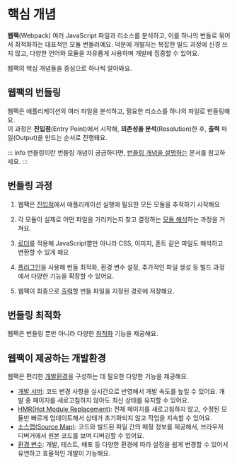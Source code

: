 # 핵심 개념

**웹팩**(Webpack) 여러 JavaScript 파일과 리소스를 분석하고, 이를 하나의 번들로 묶어서 최적화하는 대표적인 모듈 번들러예요. 덕분에 개발자는 복잡한 빌드 과정에 신경 쓰지 않고, 다양한 언어와 모듈을 자유롭게 사용하며 개발에 집중할 수 있어요.

웹팩의 핵심 개념들을 중심으로 하나씩 알아봐요.

## 웹팩의 번들링

웹팩은 애플리케이션의 여러 파일을 분석하고, 필요한 리소스를 하나의 파일로 번들링해요.<br />
이 과정은 **진입점**(Entry Point)에서 시작해, **의존성을 분석**(Resolution)한 후, **출력** 파일(Output)을 만드는 순서로 진행돼요.

::: info 번들링이란
번들링 개념이 궁금하다면, [번들링 개념을 설명하는](/overview) 문서를 참고하세요.
:::

## 번들링 과정

1. 웹팩은 [진입점](../reference/entry)에서 애플리케이션 실행에 필요한 모든 모듈을 추적하기 시작해요

2. 각 모듈이 실제로 어떤 파일을 가리키는지 찾고 결정하는 [모듈 해석](../reference/resolution)하는 과정을 거쳐요.

3. [로더](../reference/loader)를 적용해 JavaScript뿐만 아니라 CSS, 이미지, 폰트 같은 파일도 해석하고 변환할 수 있게 해요

4. [플러그인](../reference/plugin)을 사용해 번들 최적화, 환경 변수 설정, 추가적인 파일 생성 등 빌드 과정에서 다양한 기능을 확장할 수 있어요.

5. 웹팩이 최종으로 [출력](../reference/output)할 번들 파일을 지정된 경로에 저장해요.

## 번들링 최적화

웹팩은 번들링 뿐만 아니라 다양한 [최적화](../reference/optimization) 기능을 제공해요.

## 웹팩이 제공하는 개발환경

웹팩은 편리한 [개발환경](../reference/dev/overview)을 구성하는 데 필요한 다양한 기능을 제공해요.

- [개발 서버](../reference/dev/dev-server): 코드 변경 사항을 실시간으로 반영해서 개발 속도를 높일 수 있어요. 개발 중 페이지를 새로고침하지 않아도 최신 상태를 유지할 수 있어요.
- [HMR(Hot Module Replacement)](../reference/dev/hmr): 전체 페이지를 새로고침하지 않고, 수정된 모듈만 빠르게 업데이트해서 상태가 초기화되지 않고 작업을 지속할 수 있어요.
- [소스맵(Source Map)](../reference/dev/source-map): 코드와 빌드된 파일 간의 매핑 정보를 제공해서, 브라우저 디버거에서 원본 코드를 보며 디버깅할 수 있어요.
- [환경 변수](../reference/dev/env-variable): 개발, 테스트, 배포 등 다양한 환경에 따라 설정을 쉽게 변경할 수 있어서 유연하고 효율적인 개발이 가능해요.
